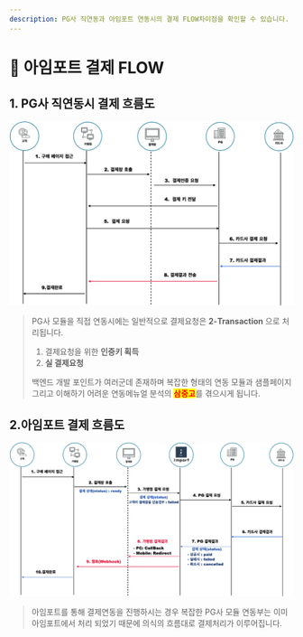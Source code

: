 ```yaml
---
description: PG사 직연동과 아임포트 연동시의 결제 FLOW차이점을 확인할 수 있습니다.
---
```


# 🎼 아임포트 결제 FLOW

## 1. PG사 직연동시 결제 흐름도

![PG사 직연동 결제 FLOW](<../.gitbook/assets/image (2) (1).png>)

> PG사 모듈을 직접 연동시에는 일반적으로 결제요청은 **2-Transaction** 으로 처리됩니다.
>
> 1. 결제요청을 위한 **인증키 획득**
> 2. **실 결제요청**
>
> 백엔드 개발 포인트가 여러군데 존재하며 복잡한 형태의 연동 모듈과 샘플페이지 그리고 이해하기 어려운 연동메뉴얼 분석의 <mark style="color:red;">**삼중고**</mark>를 겪으시게 됩니다.

## 2.아임포트 결제 흐름도

![아포트 결제 FLOW](<../.gitbook/assets/image (21) (1) (1) (1) (1) (1).png>)

> 아임포트를 통해 결제연동을 진행하시는 경우 복잡한 PG사 모듈 연동부는 이미 아임포트에서 처리 되었기 때문에 의식의 흐름대로 결제처리가 이루어집니다.
